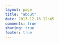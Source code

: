 ```yaml
---
layout: page
title: "about"
date: 2013-12-16 12:45
comments: true
sharing: true
footer: true
---
```

